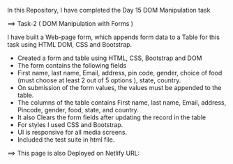 In this Repository, I have completed the Day 15 DOM Manipulation task

==> Task-2 ( DOM Manipulation with Forms )

I have built a Web-page form, which appends form data to a Table for this task using HTML DOM, CSS and Bootstrap.

  * Created a form and table using HTML, CSS, Bootstrap and DOM
  * The form contains the following fields
  * First name, last name, Email, address, pin code, gender, choice of food (must choose at least 2 out of 5 options ), state, country.
  * On submission of the form values, the values must be appended to the table.
  * The columns of the table contains First name, last name, Email, address, Pincode, gender, food, state, and country.
  * It also Clears the form fields after updating the record in the table
  * For styles I used CSS and Bootstrap.
  * UI is responsive for all media screens.
  * Included the test suite in html file.
    
==> This page is also Deployed on Netlify URL:
